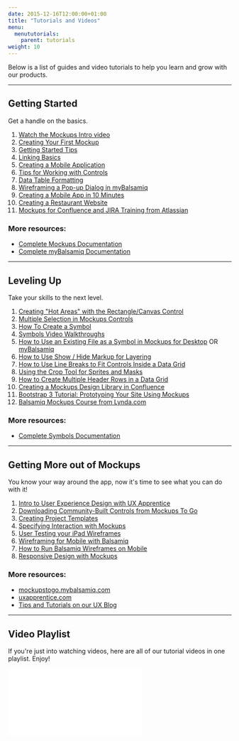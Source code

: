 ```yaml
---
date: 2015-12-16T12:00:00+01:00
title: "Tutorials and Videos"
menu:
  menututorials:
    parent: tutorials
weight: 10
---
```


Below is a list of guides and video tutorials to help you learn and grow with our products.

* * *

## Getting Started 

Get a handle on the basics.

1.  [Watch the Mockups Intro video](/tutorials/introvideo/)
2.  [Creating Your First Mockup](/tutorials/firstmockup/)
3.  [Getting Started Tips](/tutorials/gettingstarted/)
4.  [Linking Basics](/tutorials/linking/)
5.  [Creating a Mobile Application](/tutorials/mobileapplication/)
6.  [Tips for Working with Controls](/tutorials/controls/)
7.  [Data Table Formatting](/tutorials/advanceddatagrid/)
8.  [Wireframing a Pop-up Dialog in myBalsamiq](/tutorials/popup/)
9.  [Creating a Mobile App in 10 Minutes](/tutorials/mobileapp10/)
10.  [Creating a Restaurant Website](/tutorials/restaurantwebsite/)
11.  [Mockups for Confluence and JIRA Training from Atlassian](/tutorials/mockupstrainingatlassian/)

### More resources:

*   [Complete Mockups Documentation](https://docs.balsamiq.com/desktop/)
*   [Complete myBalsamiq Documentation](https://docs.balsamiq.com/mybalsamiq/)

* * *

## Leveling Up

Take your skills to the next level.

1.  [Creating "Hot Areas" with the Rectangle/Canvas Control](/tutorials/hotareas/)
2.  [Multiple Selection in Mockups Controls](/tutorials/multipleselection/)
3.  [How To Create a Symbol](/tutorials/symbol/)
4.  [Symbols Video Walkthroughs](/tutorials/symbolsintro/)
5.  [How to Use an Existing File as a Symbol in Mockups for Desktop](/tutorials/filesymbolb3/) OR [myBalsamiq](/tutorials/filesymbolmyb/)
6.  [How to Use Show / Hide Markup for Layering](/tutorials/markup/)
7.  [How to Use Line Breaks to Fit Controls Inside a Data Grid](/tutorials/datagridlinebreaks/)
8.  [Using the Crop Tool for Sprites and Masks](/tutorials/croptool/)
9.  [How to Create Multiple Header Rows in a Data Grid](/tutorials/datagridheaderrows/)
10.  [Creating a Mockups Design Library in Confluence](/tutorials/confluencesymbollibrary/)
11.  [Bootstrap 3 Tutorial: Prototyping Your Site Using Mockups](/tutorials/bootstrap/)
12.  [Balsamiq Mockups Course from Lynda.com](/tutorials/mockupstraininglynda/)

### More resources:

*   [Complete Symbols Documentation](https://docs.balsamiq.com/desktop/symbols/)

* * *

## Getting More out of Mockups

You know your way around the app, now it's time to see what you can do with it!

1.  [Intro to User Experience Design with UX Apprentice](/tutorials/userexperiencedesign/)
2.  [Downloading Community-Built Controls from Mockups To Go](/tutorials/mockupstogo/)
3.  [Creating Project Templates](/tutorials/projecttemplates/)
4.  [Specifying Interaction with Mockups](/tutorials/specifyinginteraction/)
5.  [User Testing your iPad Wireframes](/tutorials/ipad/)
6.  [Wireframing for Mobile with Balsamiq](/tutorials/mobileappcreate/)
7.  [How to Run Balsamiq Wireframes on Mobile](/tutorials/mobileapptest/)
8.  [Responsive Design with Mockups](/tutorials/responsivedesign/)

### More resources:

*   [mockupstogo.mybalsamiq.com](https://mockupstogo.mybalsamiq.com/)
*   [uxapprentice.com](http://www.uxapprentice.com/)
*   [Tips and Tutorials on our UX Blog](http://blogs.balsamiq.com/ux/category/tips/)

* * *

## Video Playlist

If you're just into watching videos, here are all of our tutorial videos in one playlist. Enjoy!

<div class="video"><iframe allowfullscreen="" frameborder="0" src="//www.youtube.com/embed/videoseries?list=PLVlyYfbClWxRpOSJvalIUTBxoqkrzowzI"></iframe></div>
